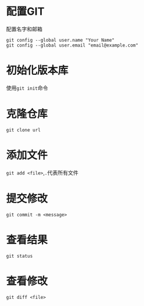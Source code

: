 # 配置GIT
配置名字和邮箱
```
git config --global user.name "Your Name"
git config --global user.email "email@example.com"
```
# 初始化版本库
使用`git init`命令

# 克隆仓库
`git clone url`

# 添加文件
`git add <file>`,`.`代表所有文件

# 提交修改
`git commit -m <message>`

# 查看结果
`git status`

# 查看修改
`git diff <file>`
